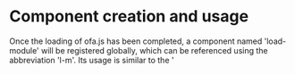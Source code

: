 # Component creation and usage

Once the loading of ofa.js has been completed, a component named 'load-module' will be registered globally, which can be referenced using the abbreviation 'l-m'. Its usage is similar to the '<script>' tag, by using the 'src' attribute to reference the address of the developed component.

Now, let's start creating our own component. Firstly, create an HTML file with a name that matches the component name.

In the component file, first add a '<template component></template>' element. Place the content that needs to be rendered by the component inside this 'template' element. Ultimately, this content will be rendered into the component's Shadow DOM, which is isolated from the external environment to prevent contamination.

Next, simply use the 'l-m' component to reference your developed component. On the page, directly use the component tag that you have defined.

It is important to note that the registered component name can only use lowercase letters and the hyphen '-' symbol, and must contain at least one '-'. This naming rule must be followed.

Through this example, you can learn how to create a component named 'my-comp' and use it on another page. You can also use an external CSS file to style the component.

<a href="../../publics/examples/simple-component/demo.html" preview demo></a>
<a href="../../publics/examples/simple-component/my-comp.html" main demo></a>
<a href="../../publics/examples/simple-component/public.css" demo></a>

